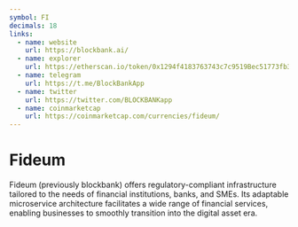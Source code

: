```yaml
---
symbol: FI
decimals: 18
links:
  - name: website
    url: https://blockbank.ai/
  - name: explorer
    url: https://etherscan.io/token/0x1294f4183763743c7c9519Bec51773fb3aCD78FD
  - name: telegram
    url: https://t.me/BlockBankApp
  - name: twitter
    url: https://twitter.com/BLOCKBANKapp
  - name: coinmarketcap
    url: https://coinmarketcap.com/currencies/fideum/
---
```


# Fideum

Fideum (previously blockbank) offers regulatory-compliant infrastructure tailored to the needs of financial institutions, banks, and SMEs. Its adaptable microservice architecture facilitates a wide range of financial services, enabling businesses to smoothly transition into the digital asset era.
